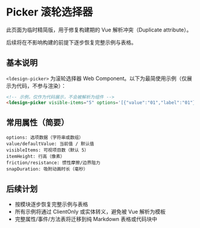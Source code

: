 # Picker 滚轮选择器

此页面为临时精简版，用于修复构建期的 Vue 解析冲突（Duplicate attribute）。

后续将在不影响构建的前提下逐步恢复完整示例与表格。

## 基本说明

`<ldesign-picker>` 为滚轮选择器 Web Component。以下为最简使用示例（仅展示为代码，不参与渲染）：

```html
<!-- 示例，仅作为代码展示，不会被解析为组件 -->
<ldesign-picker visible-items="5" options='[{"value":"01","label":"01"},{"value":"02","label":"02"}]'></ldesign-picker>
```

## 常用属性（简要）

```text
options: 选项数据（字符串或数组）
value/defaultValue: 当前值 / 默认值
visibleItems: 可视项目数（默认 5）
itemHeight: 行高（像素）
friction/resistance: 惯性摩擦/边界阻力
snapDuration: 吸附动画时长（毫秒）
```

## 后续计划

- 按模块逐步恢复完整示例与表格
- 所有示例将通过 ClientOnly 或实体转义，避免被 Vue 解析为模板
- 完整属性/事件/方法表将迁移到纯 Markdown 表格或代码块中
